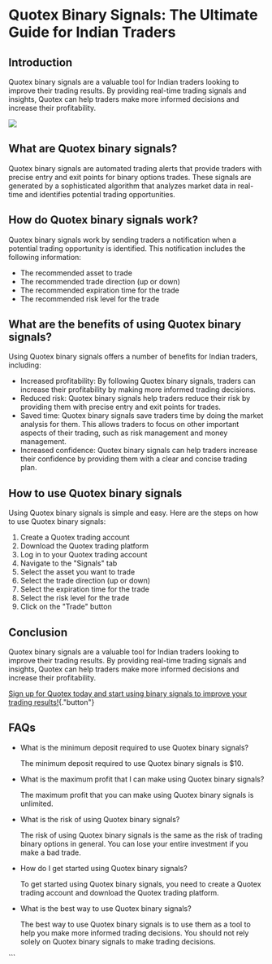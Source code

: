 # Quotex Binary Signals: The Ultimate Guide for Indian Traders

## Introduction

Quotex binary signals are a valuable tool for Indian traders looking to
improve their trading results. By providing real-time trading signals
and insights, Quotex can help traders make more informed decisions and
increase their profitability.

[![](https://static.quotex.io/files/8_en/300_250.jpg)](https://traff.sbs/brokerqxsignupf)

## What are Quotex binary signals?

Quotex binary signals are automated trading alerts that provide traders
with precise entry and exit points for binary options trades. These
signals are generated by a sophisticated algorithm that analyzes market
data in real-time and identifies potential trading opportunities.

## How do Quotex binary signals work?

Quotex binary signals work by sending traders a notification when a
potential trading opportunity is identified. This notification includes
the following information:

-   The recommended asset to trade
-   The recommended trade direction (up or down)
-   The recommended expiration time for the trade
-   The recommended risk level for the trade

## What are the benefits of using Quotex binary signals?

Using Quotex binary signals offers a number of benefits for Indian
traders, including:

-   Increased profitability: By following Quotex binary signals, traders
    can increase their profitability by making more informed trading
    decisions.
-   Reduced risk: Quotex binary signals help traders reduce their risk
    by providing them with precise entry and exit points for trades.
-   Saved time: Quotex binary signals save traders time by doing the
    market analysis for them. This allows traders to focus on other
    important aspects of their trading, such as risk management and
    money management.
-   Increased confidence: Quotex binary signals can help traders
    increase their confidence by providing them with a clear and concise
    trading plan.

## How to use Quotex binary signals

Using Quotex binary signals is simple and easy. Here are the steps on
how to use Quotex binary signals:

1.  Create a Quotex trading account
2.  Download the Quotex trading platform
3.  Log in to your Quotex trading account
4.  Navigate to the "Signals" tab
5.  Select the asset you want to trade
6.  Select the trade direction (up or down)
7.  Select the expiration time for the trade
8.  Select the risk level for the trade
9.  Click on the "Trade" button

## Conclusion

Quotex binary signals are a valuable tool for Indian traders looking to
improve their trading results. By providing real-time trading signals
and insights, Quotex can help traders make more informed decisions and
increase their profitability.

[Sign up for Quotex today and start using binary signals to improve your
trading
results!](\%22https://traff.sbs/brokerqxsignup\%22){."button"}

## FAQs

-   What is the minimum deposit required to use Quotex binary signals?

    The minimum deposit required to use Quotex binary signals is \$10.

-   What is the maximum profit that I can make using Quotex binary
    signals?

    The maximum profit that you can make using Quotex binary signals is
    unlimited.

-   What is the risk of using Quotex binary signals?

    The risk of using Quotex binary signals is the same as the risk of
    trading binary options in general. You can lose your entire
    investment if you make a bad trade.

-   How do I get started using Quotex binary signals?

    To get started using Quotex binary signals, you need to create a
    Quotex trading account and download the Quotex trading platform.

-   What is the best way to use Quotex binary signals?

    The best way to use Quotex binary signals is to use them as a tool
    to help you make more informed trading decisions. You should not
    rely solely on Quotex binary signals to make trading decisions.

\`\`\`

